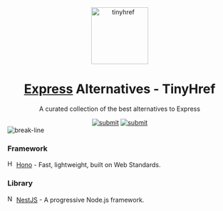 <div align="center"><a target="_blank" href="https://tinyhref.com"><img src="https://i.imgur.com/cY13Vvb.png" height="128" alt="tinyhref"/></a></div>
<h1 align="center"><a target="_blank" href="https://tinyhref.com/alternatives/express">Express</a> Alternatives - TinyHref</h1>
<p align="center">A curated collection of the best alternatives to Express</p>

<div align="center"><a target="_blank" href="https://tinyhref.com/submit"><img src="https://img.shields.io/badge/Submit-c32769.svg?style=flat" alt="submit"/></a>
<a target="_blank" href="https://x.com/intent/follow?screen_name=tinyhref"><img src="https://img.shields.io/twitter/follow/tinyhref" alt="submit"/></a></div>

<img src="https://i.imgur.com/waxVImv.png" alt="break-line"/>

<h3>Framework</h3>

<div><img width="16" src="https://esm.sh/cdn-free-hn@1.1.73573-1757423408553/hono-logo.svg" alt="Hono"/> <a target="_blank" href="https://tinyhref.com/hono">Hono</a> - Fast, lightweight, built on Web Standards.</div>
<h3>Library</h3>

<div><img width="16" src="https://esm.sh/link-cdn-free-vn@1.1.28799-1757422438131/nestjs-logo.svg" alt="NestJS"/> <a target="_blank" href="https://tinyhref.com/nestjs">NestJS</a> - A progressive Node.js framework.</div>

